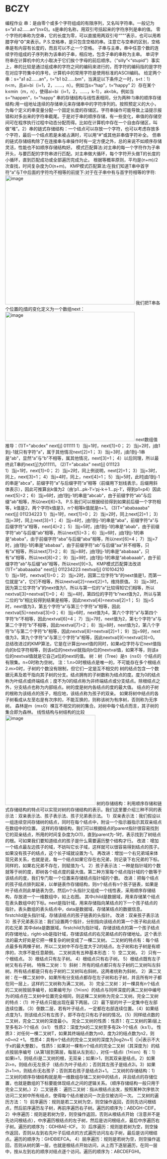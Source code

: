 # BCZY
编程作业
串：是由零个或多个字符组成的有限序列，又名叫字符串。一般记为s=”a1 a2......an”(n≥0)。s是串的名称，用双引号括起来的字符序列是串的值。
零个字符的串称为空串，它的长度为零，可以直接用两双引号“""”表示，也可以用希腊字母“Φ”来表示。P.S.空格串，是只包含空格的串。注意它与空串的区别，空格串是有内容有长度的，而且可以不止一个空格。
子串与主串，串中任意个数的连续字符组成的子序列称为该串的子串，相应地，包含子串的串称为主串。
单词字符串在计算机中的大小取决于它们挨个字母的前后顺序。（“silly”<“stupid”）事实上，串的比较是通过组成串的字符之间的编码来进行的，而字符的编码指的是字符在对应字符集中的序号。计算机中的常用字符是使用标准的ASCII编码。
给定两个串：s="a1 a2......an"，t="b1 b2......bm"，当满足以下条件之一时，s<t：1）n<m，且ai=bi（i=1，2，……，n）。例如当s=“hap”，t=“happy” 2）存在某个k≤min（m，n），使得ai=bi（i=1，2，……，k-1），ak<bk。例如当s="happen"，t="happy"
串的存储结构与线性表相同，分为两种:1)串的顺序存储结构:用一组地址连续的存储单元来存储串中的字符序列的。按照预定义的大小，为每个定义的串变量分配一个固定长度的存储区。字符串操作可能导致上溢提示报错和对多出来的字符串截尾。于是对于串的顺序存储，有一些变化，串值的存储空间可在程序执行过程中动态分配而得。比如在计算机中存在一个自由存储区，叫做“堆”。2）串的链式存储结构：一个结点可以存放一个字符，也可以考虑存放多个字符，最后一个结点若是未被占满时，可以用“#”或其他非串值字符补全。
但串的链式存储结构除了在连接串与串操作时有一定方便之外，总的来说不如顺序存储灵活，性能也不如顺序存储结构好。
模式匹配算法:对主串的每一个字符作为子串开头，与要匹配的字符串进行匹配。对主串做大循环，每个字符开头做T的长度的小循环，直到匹配成功或全部遍历完成为止。
根据等概率原则，平均是(n+m)/2次查找，时间复杂度为O(n+m)。
KMP模式匹配算法:在我们知道T串中首字符“a”与T中后面的字符均不相等的前提下:对于在子串中有与首字符相等的字符:<img width="416" alt="image" src="https://user-images.githubusercontent.com/111118849/184542327-0ba92a57-efed-4707-922b-28aa20f60aab.png">  我们把T串各个位置的j值的变化定义为一个数组next：<img width="416" alt="image" src="https://user-images.githubusercontent.com/111118849/184542313-e756498d-ab7d-4221-9ebc-bb560faac89c.png">
next数组值推导：(1)T="abcdex"      next[j]  011111 
1）当j=1时，next[1]=0；
2）当j=2时，j由1到j-1就只有字符“a”，属于其他情况next[2]=1；
3）当j=3时，j由1到j-1串是“ab”，显然“a”与“b”不相等，属其他情况，next[3]=1；
4）以后同理，所以最终此T串的next[j]为011111。
(2)T="abcabx"      next[j]  011123  
1）当j=1时，next[1]=0；
2）当j=2时，同上例说明，next[2]=1；
3）当j=3时，同上，next[3]=1；
4）当j=4时，同上，next[4]=1；
5）当j=5时，此时j由1到j-1的串是“abca”，前缀字符“a”与后缀字符“a”相等（前缀用下划线表示，后缀用斜体表示），因此可推算出k值为2（由‘p1...pk-1’=‘pj-k＋1...pj-1’，得到p1=p4）因此next[5]=2；
6）当j=6时，j由1到j-1的串是“abcab”，由于前缀字符“ab”与后缀“ab”相等，所以next[6]=3。
P.S.我们可以根据经验得到如果前后缀一个字符相等，k值是2，两个字符k值是3，n个相等k值就是n+1。
(3)T="ababaaaba"     next[j]  011234223
1）当j=1时，next[1]=0；
2）当j=2时，同上next[2]=1；
3）当j=3时，同上next[3]=1；
4）当j=4时，j由1到j-1的串是“aba”，前缀字符“a”与后缀字符“a”相等，next[4]=2；
5）当j=5时，j由1到j-1的串是“abab”，由于前缀字符“ab”与后缀“ab”相等，所以next[5]=3；
6）当j=6时，j由1到j-1的串是“ababa”，由于前缀字符“aba”与后缀“aba”相等，所以next[6]=4；
7）当j=7时，j由1到j-1的串是“ababaa”，由于前缀字符“ab”与后缀“aa”并不相等，只有“a”相等，所以next[7]=2；
8）当j=8时，j由1到j-1的串是“ababaaa”，只有“a”相等，所以next[8]=2；
9）当j=9时，j由1到j-1的串是“ababaaab”，由于前缀字符“ab”与后缀“ab”相等，所以next[9]=3。
KMP模式匹配算法改进
(1)T="ababaaaba"   next[j]  011234223  nextval[j]  010104210  
1）当j=1时，nextval[1]=0；
2）当j=2时，因第二位字符“b”的next值是1，而第一位就是“a”，它们不相等，所以nextval[2]=next[2]=1，维持原值。
3）当j=3时，因为第三位字符“a”的next值为1，所以与第一位的“a”比较得知它们相等，所以nextval[3]=nextval[1]=0；
4）当j=4时，第四位的字符“b”next值为2，所以与第二位的“b”相比较得到结果是相等，因此nextval[4]=nextval[2]=1；
5）当j=5时，next值为3，第五个字符“a”与第三个字符“a”相等，因此nextval[5]=nextval[3]=0；
6）当j=6时，next值为4，第六个字符“a”与第四个字符“b”不相等，因此nextval[6]=4；
7）当j=7时，next值为2，第七个字符“a”与第二个字符“b”不相等，因此nextval[7]=2；
8）当j=8时，next值为2，第八个字符“b”与第二个字符“b”相等，因此nextval[8]=nextval[2]=1；
9）当j=9时，next值为3，第九个字符“a”与第三个字符“a”相等，因此nextval[9]=nextval[3]=0。
总结改进过的KMP算法，它是在计算出next值的同时，如果a位字符与它next值指向的b位字符相等，则该a位的nextval就指向b位的nextval值，如果不等，则该a位的nextval值就是它自己a位的next的值。
树：树（Tree）是n（n≥0）个结点的有限集。n=0时称为空树。
  注：1.n>0时根结点是唯一的，不可能存在多个根结点
           2.m>0时，子树的个数没有限制，但它们一定是互不相交的
树的结点包含一个数据元素及若干指向其子树的分支。结点拥有的子树数称为结点的度。度为0的结点称为叶结点或终端结点；度不为0的结点称为非终端结点或分支结点。除根结点之外，分支结点也称为内部结点。树的度是树内各结点的度的最大值。
结点的子树的根称为该结点的孩子，相应地，该结点称为孩子的双亲。
如果将树中结点的各子树看成从左至右是有次序的，不能互换的，则称该树为有序树，否则称为无序树。
森林是m（m≥0）棵互不相交的树的集合。对树中每个结点而言，其子树的集合即为森林。
线性结构与树结构的比较<img width="290" alt="image" src="https://user-images.githubusercontent.com/111118849/184542451-794e3434-8e1a-4ccb-a980-df7418c4c18a.png">
树的存储结构：利用顺序存储和链式存储结构的特点可以实现对树的存储结构的表示。我们这里要介绍三种不同的表示法：双亲表示法、孩子表示法、孩子兄弟表示法。
1）双亲表示法：我们假设以一组连续空间存储树的结点，同时在每个结点中，附设一个指示器指示其双亲结点在数组中的位置。
这样的存储结构，我们可以根据结点的parent指针很容易找到它的双亲结点，所用的时间复杂度为O(1)，直到parent为-1时，表示找到了树结点的根。可如果我们要知道结点的孩子是什么需要遍历整个结构才行。
改进：增加一个结点最左边孩子的域，不妨叫它长子域，这样就可以很容易得到结点的孩子。如果没有孩子的结点，这个长子域就设置为-1。
再改进：增加一个右兄弟域来体现兄弟关系，也就是说，每一个结点如果它存在右兄弟，则记录下右兄弟的下标。同样的，如果右兄弟不存在，则赋值为-1。
2）孩子表示法：一种是指针域的个数就等于树的度，即树各个结点度的最大值。第二种方案每个结点指针域的个数等于该结点的度，我们专门取一个位置来存储结点指针域的个数。
改进：把每个结点的孩子结点排列起来，以单链表作存储结构，则n个结点有n个孩子链表，如果是叶子结点则此单链表为空。然后n个头指针又组成一个线性表，采用顺序存储结构，存放进一个一维数组中，如上右图。
其中child是数据域，用来存储某个结点在表头数组中的下标。next是指针域，用来存储指向某结点的下一个孩子结点的指针。表头数组的表头结点中，data是数据域，存储某结点的数据信息。firstchild是头指针域，存储该结点的孩子链表的头指针。
改进：双亲孩子表示法
3）孩子兄弟表示法：我们设置两个指针，分别指向该结点的第一个孩子和此结点的右兄弟
其中data是数据域，firstchild为指针域，存储该结点的第一个孩子结点的存储地址，right-sib是指针域，存储该结点的右兄弟结点的存储地址。这个表示法的最大好处是它把一棵复杂的树变成了一棵二叉树。
二叉树的特点有：每个结点最多有两棵子树，所以二叉树中不存在度大于2的结点。左子树和右子树是有顺序的，次序不能任意颠倒。
二叉树具有五种基本形态： 1）空二叉树。 2）只有一个根结点。 3）根结点只有左子树。 4）根结点只有右子树。 5）根结点既有左子树又有右子树。
特殊二叉树：1）斜树：所有的结点都只有左子树的二叉树叫左斜树。所有结点都是只有右子树的二叉树叫右斜树。这两者统称为斜树。
2）满二叉树：在一棵二叉树中，如果所有分支结点都存在左子树和右子树，并且所有叶子都在同一层上，这样的二叉树称为满二叉树。
3）完全二叉树：对一棵具有n个结点的二叉树按层序编号，如果编号为i（1≤i≤n）的结点与同样深度的满二叉树中编号为i的结点在二叉树中位置完全相同，则这棵二叉树称为完全二叉树。完全二叉树的特点：（1）叶子结点只能出现在最下两层。（2）最下层的叶子一定集中在左部连续位置。（3）倒数二层，若有叶子结点，一定都在右部连续位置。（4）如果结点度为1，则该结点只有左孩子，即不存在只有右子树的情况。（5）同样结点数的二叉树，完全二叉树的深度最小。
完全二叉树的性质：性质1：在二叉树的第i层上至多有2i-1个结点（i≥1）
                性质2：深度为k的二叉树至多有2k-1个结点（k≥1）。
                性质3：对任何一棵二叉树T，如果其终端结点数为n0，度为2的结点数为n2，则n0=n2 +1。
                性质4：具有n个结点的完全二叉树的深度为|log2n+1|（|x|表示不大于x的最大整数）。
                性质5：如果对一棵有n个结点的完全二叉树（其深度为）的结点按层序编号（从第1层到第层，每层从左到右），对任一结点i（1≤i≤n）有：1）如果i=1，则结点i是二叉树的根，无双亲；如果i>1，则其双亲是结点。2）如果2i>n，则结点i无左孩子（结点i为叶子结点）；否则其左孩子是结点2i。3）如果2i+1>n，则结点i无右孩子；否则其右孩子是结点2i+1。
二叉树的存储结构：1）二叉树的顺序存储结构就是用一维数组存储二叉树中的结点，并且结点的存储位置，也就是数组的下标要能体现结点之间的逻辑关系。（顺序存储结构一般只用于完全二叉树。）2）二叉链表：
遍历二叉树：指从根结点出发，按照某种次序依次访问二叉树中所有结点，使得每个结点被访问一次且仅被访问一次。
二叉树的遍历方法：
1）前序遍历：规则是若二叉树为空，则空操作返回，否则先访问根结点，然后前序遍历左子树，再前序遍历右子树。遍历的顺序为：ABDGH-CEIF。
2）中序遍历：规则是若树为空，则空操作返回，否则从根结点开始（注意并不是先访问根结点），中序遍历根结点的左子树，然后是访问根结点，最后中序遍历右子树。遍历的顺序为：GDHBAE-ICF。
3）后序遍历：规则是若树为空，则空操作返回，否则从左到右先叶子后结点的方式遍历访问左右子树，最后是访问根结点。遍历的顺序为：GHDBIEFCA。
4）层序遍历：规则是若树为空，则空操作返回，否则从树的第一层，也就是根结点开始访问，从上而下逐层遍历，在同一层中，按从左到右的顺序对结点逐个访问。遍历的顺序为：ABCDEFGHI。
